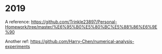 # 2019

A reference: https://github.com/Trinkle23897/Personal-Homework/tree/master/%E6%95%B0%E5%80%BC%E5%88%86%E6%9E%90

Another ref: https://github.com/Harry-Chen/numerical-analysis-experiments
